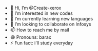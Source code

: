 - 👋 Hi, I’m @Create-xerox
- 👀 I’m interested in new codes
- 🌱 I’m currently learning new languages
- 💞️ I’m looking to collaborate on Infosys 
- 📫 How to reach me by mail
- 😄 Pronouns: barax
- ⚡ Fun fact: i'll study everyday

<!---
Create-xerox/Create-xerox is a ✨ special ✨ repository because its `README.md` (this file) appears on your GitHub profile.
You can click the Preview link to take a look at your changes.
--->
